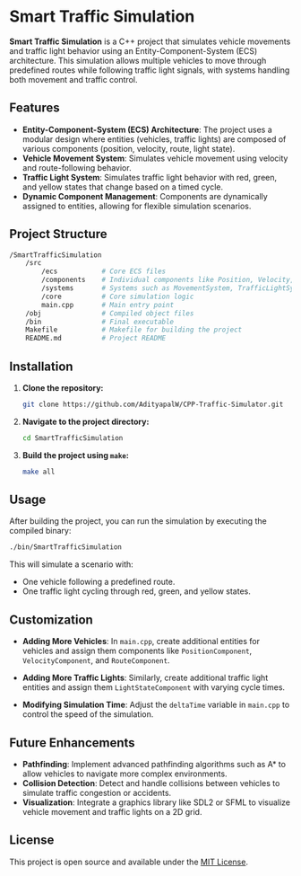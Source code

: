 # Smart Traffic Simulation

**Smart Traffic Simulation** is a C++ project that simulates vehicle movements and traffic light behavior using an Entity-Component-System (ECS) architecture. This simulation allows multiple vehicles to move through predefined routes while following traffic light signals, with systems handling both movement and traffic control.

## Features

- **Entity-Component-System (ECS) Architecture**: The project uses a modular design where entities (vehicles, traffic lights) are composed of various components (position, velocity, route, light state).
- **Vehicle Movement System**: Simulates vehicle movement using velocity and route-following behavior.
- **Traffic Light System**: Simulates traffic light behavior with red, green, and yellow states that change based on a timed cycle.
- **Dynamic Component Management**: Components are dynamically assigned to entities, allowing for flexible simulation scenarios.

## Project Structure
```bash
/SmartTrafficSimulation
    /src
        /ecs           # Core ECS files
        /components    # Individual components like Position, Velocity, Route, etc.
        /systems       # Systems such as MovementSystem, TrafficLightSystem
        /core          # Core simulation logic
        main.cpp       # Main entry point
    /obj               # Compiled object files
    /bin               # Final executable
    Makefile           # Makefile for building the project
    README.md          # Project README
```

## Installation

1. **Clone the repository:**

   ```bash
   git clone https://github.com/AdityapalW/CPP-Traffic-Simulator.git
   ```

2. **Navigate to the project directory:**

   ```bash
   cd SmartTrafficSimulation
   ```

3. **Build the project using `make`:**

   ```bash
   make all
   ```

## Usage

After building the project, you can run the simulation by executing the compiled binary:

```bash
./bin/SmartTrafficSimulation
```

This will simulate a scenario with:
- One vehicle following a predefined route.
- One traffic light cycling through red, green, and yellow states.



## Customization

- **Adding More Vehicles**: In `main.cpp`, create additional entities for vehicles and assign them components like `PositionComponent`, `VelocityComponent`, and `RouteComponent`.
  
- **Adding More Traffic Lights**: Similarly, create additional traffic light entities and assign them `LightStateComponent` with varying cycle times.

- **Modifying Simulation Time**: Adjust the `deltaTime` variable in `main.cpp` to control the speed of the simulation.

## Future Enhancements

- **Pathfinding**: Implement advanced pathfinding algorithms such as A* to allow vehicles to navigate more complex environments.
- **Collision Detection**: Detect and handle collisions between vehicles to simulate traffic congestion or accidents.
- **Visualization**: Integrate a graphics library like SDL2 or SFML to visualize vehicle movement and traffic lights on a 2D grid.

## License

This project is open source and available under the [MIT License](LICENSE).

